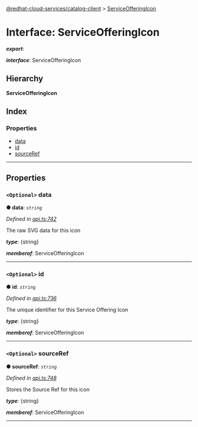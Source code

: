 [@redhat-cloud-services/catalog-client](../README.md) > [ServiceOfferingIcon](../interfaces/serviceofferingicon.md)

# Interface: ServiceOfferingIcon

*__export__*: 

*__interface__*: ServiceOfferingIcon

## Hierarchy

**ServiceOfferingIcon**

## Index

### Properties

* [data](serviceofferingicon.md#data)
* [id](serviceofferingicon.md#id)
* [sourceRef](serviceofferingicon.md#sourceref)

---

## Properties

<a id="data"></a>

### `<Optional>` data

**● data**: *`string`*

*Defined in [api.ts:742](https://github.com/RedHatInsights/javascript-clients/blob/master/packages/catalog/api.ts#L742)*

The raw SVG data for this icon

*__type__*: {string}

*__memberof__*: ServiceOfferingIcon

___
<a id="id"></a>

### `<Optional>` id

**● id**: *`string`*

*Defined in [api.ts:736](https://github.com/RedHatInsights/javascript-clients/blob/master/packages/catalog/api.ts#L736)*

The unique identifier for this Service Offering Icon

*__type__*: {string}

*__memberof__*: ServiceOfferingIcon

___
<a id="sourceref"></a>

### `<Optional>` sourceRef

**● sourceRef**: *`string`*

*Defined in [api.ts:748](https://github.com/RedHatInsights/javascript-clients/blob/master/packages/catalog/api.ts#L748)*

Stores the Source Ref for this icon

*__type__*: {string}

*__memberof__*: ServiceOfferingIcon

___

